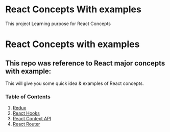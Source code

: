 # React Concepts With examples
This project Learning purpose for React Concepts 

# React Concepts with examples

## This repo was reference to React major concepts with example:
This will give you some quick idea & examples of React concepts.

### Table of Contents
1. [Redux](concepts/src/pages/redux)
2. [React Hooks](concepts/src/pages/reactHooks)
3. [React Context API](concepts/src/pages/reactContextAPI)
4. [React Router](concepts/src/pages/reactRouter)

